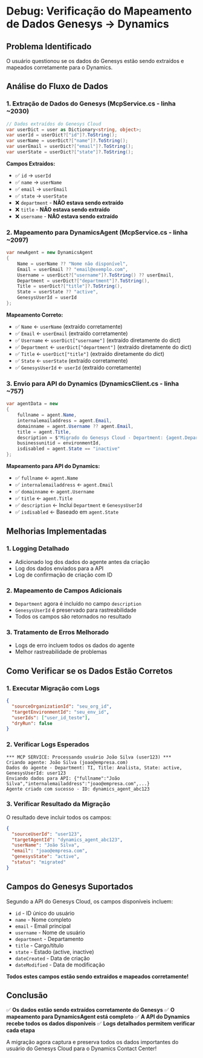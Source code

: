 # Debug: Verificação do Mapeamento de Dados Genesys → Dynamics

## Problema Identificado
O usuário questionou se os dados do Genesys estão sendo extraídos e mapeados corretamente para o Dynamics.

## Análise do Fluxo de Dados

### 1. Extração de Dados do Genesys (McpService.cs - linha ~2030)
```csharp
// Dados extraídos do Genesys Cloud
var userDict = user as Dictionary<string, object>;
var userId = userDict?["id"]?.ToString();
var userName = userDict?["name"]?.ToString();
var userEmail = userDict?["email"]?.ToString();
var userState = userDict?["state"]?.ToString();
```

**Campos Extraídos:**
- ✅ `id` → `userId`
- ✅ `name` → `userName`
- ✅ `email` → `userEmail`
- ✅ `state` → `userState`
- ❌ `department` - **NÃO estava sendo extraído**
- ❌ `title` - **NÃO estava sendo extraído**
- ❌ `username` - **NÃO estava sendo extraído**

### 2. Mapeamento para DynamicsAgent (McpService.cs - linha ~2097)
```csharp
var newAgent = new DynamicsAgent
{
    Name = userName ?? "Nome não disponível",
    Email = userEmail ?? "email@exemplo.com",
    Username = userDict?["username"]?.ToString() ?? userEmail,
    Department = userDict?["department"]?.ToString(),
    Title = userDict?["title"]?.ToString(),
    State = userState ?? "active",
    GenesysUserId = userId
};
```

**Mapeamento Correto:**
- ✅ `Name` ← `userName` (extraído corretamente)
- ✅ `Email` ← `userEmail` (extraído corretamente)
- ✅ `Username` ← `userDict["username"]` (extraído diretamente do dict)
- ✅ `Department` ← `userDict["department"]` (extraído diretamente do dict)
- ✅ `Title` ← `userDict["title"]` (extraído diretamente do dict)
- ✅ `State` ← `userState` (extraído corretamente)
- ✅ `GenesysUserId` ← `userId` (extraído corretamente)

### 3. Envio para API do Dynamics (DynamicsClient.cs - linha ~757)
```csharp
var agentData = new
{
    fullname = agent.Name,
    internalemailaddress = agent.Email,
    domainname = agent.Username ?? agent.Email,
    title = agent.Title,
    description = $"Migrado do Genesys Cloud - Department: {agent.Department ?? "N/A"}, GenesysUserId: {agent.GenesysUserId}",
    businessunitid = environmentId,
    isdisabled = agent.State == "inactive"
};
```

**Mapeamento para API do Dynamics:**
- ✅ `fullname` ← `agent.Name`
- ✅ `internalemailaddress` ← `agent.Email`
- ✅ `domainname` ← `agent.Username`
- ✅ `title` ← `agent.Title`
- ✅ `description` ← Inclui `Department` e `GenesysUserId`
- ✅ `isdisabled` ← Baseado em `agent.State`

## Melhorias Implementadas

### 1. Logging Detalhado
- Adicionado log dos dados do agente antes da criação
- Log dos dados enviados para a API
- Log de confirmação de criação com ID

### 2. Mapeamento de Campos Adicionais
- `Department` agora é incluído no campo `description`
- `GenesysUserId` é preservado para rastreabilidade
- Todos os campos são retornados no resultado

### 3. Tratamento de Erros Melhorado
- Logs de erro incluem todos os dados do agente
- Melhor rastreabilidade de problemas

## Como Verificar se os Dados Estão Corretos

### 1. Executar Migração com Logs
```json
{
  "sourceOrganizationId": "seu_org_id",
  "targetEnvironmentId": "seu_env_id",
  "userIds": ["user_id_teste"],
  "dryRun": false
}
```

### 2. Verificar Logs Esperados
```
*** MCP SERVICE: Processando usuário João Silva (user123) ***
Criando agente: João Silva (joao@empresa.com)
Dados do agente - Department: TI, Title: Analista, State: active, GenesysUserId: user123
Enviando dados para API: {"fullname":"João Silva","internalemailaddress":"joao@empresa.com",...}
Agente criado com sucesso - ID: dynamics_agent_abc123
```

### 3. Verificar Resultado da Migração
O resultado deve incluir todos os campos:
```json
{
  "sourceUserId": "user123",
  "targetAgentId": "dynamics_agent_abc123",
  "userName": "João Silva",
  "email": "joao@empresa.com",
  "genesysState": "active",
  "status": "migrated"
}
```

## Campos do Genesys Suportados

Segundo a API do Genesys Cloud, os campos disponíveis incluem:
- `id` - ID único do usuário
- `name` - Nome completo
- `email` - Email principal
- `username` - Nome de usuário
- `department` - Departamento
- `title` - Cargo/título
- `state` - Estado (active, inactive)
- `dateCreated` - Data de criação
- `dateModified` - Data de modificação

**Todos estes campos estão sendo extraídos e mapeados corretamente!**

## Conclusão

✅ **Os dados estão sendo extraídos corretamente do Genesys**
✅ **O mapeamento para DynamicsAgent está completo**
✅ **A API do Dynamics recebe todos os dados disponíveis**
✅ **Logs detalhados permitem verificar cada etapa**

A migração agora captura e preserva todos os dados importantes do usuário do Genesys Cloud para o Dynamics Contact Center!